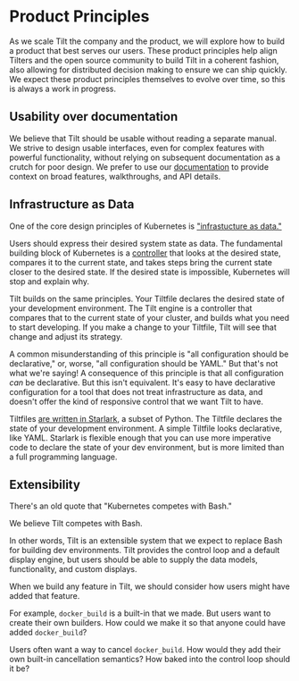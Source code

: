 # Product Principles

As we scale Tilt the company and the product, we will explore how to build a product that best serves our users. These product principles help align Tilters and the open source community to build Tilt in a coherent fashion, also allowing for distributed decision making to ensure we can ship quickly. We expect these product principles themselves to evolve over time, so this is always a work in progress.

## Usability over documentation
We believe that Tilt should be usable without reading a separate manual. We strive to design usable interfaces, even for complex features with powerful functionality, without relying on subsequent documentation as a crutch for poor design. We prefer to use our [documentation](https://docs.tilt.dev/) to provide context on broad features, walkthroughs, and API details.

## Infrastructure as Data

One of the core design principles of Kubernetes is ["infrastucture as data."](https://twitter.com/kelseyhightower/status/1164194470436302848)

Users should express their desired system state as data. The fundamental
building block of Kubernetes is a
[controller](https://kubernetes.io/docs/concepts/architecture/controller/) that
looks at the desired state, compares it to the current state, and takes steps
bring the current state closer to the desired state. If the desired state is impossible,
Kubernetes will stop and explain why.

Tilt builds on the same principles. Your Tiltfile declares the desired state of your
development environment. The Tilt engine is a controller that compares that to
the current state of your cluster, and builds what you need to start
developing. If you make a change to your Tiltfile, Tilt will see that change and
adjust its strategy.

A common misunderstanding of this principle is "all configuration should be
declarative," or, worse, "all configuration should be YAML." But that's not what
we're saying! A consequence of this principle is that all configuration *can* be
declarative. But this isn't equivalent. It's easy to have declarative
configuration for a tool that does not treat infrastructure as data, 
and doesn't offer the kind of responsive control that we want Tilt to have.

Tiltfiles [are written in
Starlark](https://docs.tilt.dev/tiltfile_concepts.html), a subset of Python. The
Tiltfile declares the state of your development environment.  A simple Tiltfile
looks declarative, like YAML. Starlark is flexible enough that you can use more
imperative code to declare the state of your dev environment, but is more
limited than a full programming language.

## Extensibility

There's an old quote that "Kubernetes competes with Bash."

We believe Tilt competes with Bash.

In other words, Tilt is an extensible system that we expect to replace Bash for
building dev environments. Tilt provides the control loop and a default display
engine, but users should be able to supply the data models, functionality, and
custom displays.

When we build any feature in Tilt, we should consider how users might have added
that feature.

For example, `docker_build` is a built-in that we made. But users want to create their
own builders. How could we make it so that anyone could have added `docker_build`?

Users often want a way to cancel `docker_build`. How would they add their own
built-in cancellation semantics? How baked into the control loop should it be?
